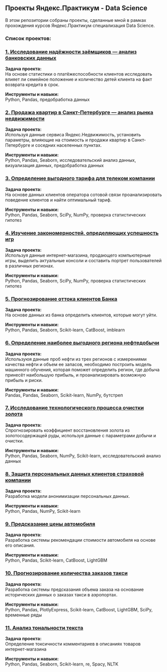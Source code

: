 ## Проекты Яндекс.Практикум - Data Science

В этом репозитории собраны проекты, сделанные мной в рамках прохождения курсов Яндекс.Практикум специализация Data Science.

### Список проектов:

### [1. Исследование надёжности заёмщиков — анализ банковских данных](https://github.com/chusovalex/DataScienceProjects/tree/main/project_01)

**Задача проекта:**\
На основе статистики о платёжеспособности клиентов исследовать влияет ли семейное положение и количество детей клиента на факт возврата кредита в срок.

**Инструменты и навыки:**\
Python, Pandas, предобработка данных

### [2. Продажа квартир в Санкт-Петербурге — анализ рынка недвижимости](https://github.com/chusovalex/DataScienceProjects/tree/main/project_02)

**Задача проекта:**\
Используя данные сервиса Яндекс.Недвижимость, установить параметры, влияющие на стоимость и продажи квартир в Санкт-Петербурге и соседних населенных пунктах.

**Инструменты и навыки:**\
Python, Pandas, Seaborn, исследовательский анализ данных, визуализация данных, предобработка данных

### [3. Определение выгодного тарифа для телеком компании](https://github.com/chusovalex/DataScienceProjects/tree/main/project_03)
**Задача проекта:**\
На основе данных клиентов оператора сотовой связи проанализировать поведение клиентов и найти оптимальный тариф.

**Инструменты и навыки:**\
Python, Pandas, Seaborn, SciPy, NumPy, проверка статистических гипотез


### [4. Изучение закономерностей, определяющих успешность игр](https://github.com/chusovalex/DataScienceProjects/tree/main/project_04)

**Задача проекта:**\
Используя данные интернет-магазина, продающего компьютерные игры, выделить актуальные консоли и составить портрет пользователей в различных регионах.

**Инструменты и навыки:**\
Python, Pandas, Seaborn, SciPy, NumPy, проверка статистических гипотез

### [5. Прогнозирование оттока клиентов Банка](https://github.com/chusovalex/DataScienceProjects/tree/main/project_05)

**Задача проекта:**\
На основе данных из банка определить клиентов, которые могут уйти.

**Инструменты и навыки:**\
Python, Pandas, Seaborn, Scikit-learn, CatBoost, imblearn

### [6. Определение наиболее выгодного региона нефтедобычи](https://github.com/chusovalex/DataScienceProjects/tree/main/project_06)

**Задача проекта:**\
Используюя данные проб нефти из трех регионов с измерениями качества нефти и объем ее запасов, необходимо построить модель машинного обучения, которая поможет определить регион, где добыча принесёт наибольшую прибыль, и проанализировать возможную прибыль и риски.

**Инструменты и навыки:**\
Pandas, Pandas, Seaborn, Scikit-learn, NumPy, бутстреп

### [7. Исследование технологического процесса очистки золота](https://github.com/chusovalex/DataScienceProjects/tree/main/project_07)

**Задача проекта:**\
Спрогнозировать коэффициент восстановления золота из золотосодержащей руды, используя данные с параметрами добычи и очистки.

**Инструменты и навыки:**\
Python, Pandas, Seaborn, NumPy, Scikit-learn, исследовательский анализ данных

### [8. Защита персональных данных клиентов страховой компании](https://github.com/chusovalex/DataScienceProjects/tree/main/project_08)

**Задача проекта:**\
Разработка модели анонимизации персональных данных.

**Инструменты и навыки:**\
Python, Pandas, NumPy, Scikit-learn

### [9. Предсказание цены автомобиля](https://github.com/chusovalex/DataScienceProjects/tree/main/project_09)
**Задача проекта:**\
Разработка системы рекомендации стоимости автомобиля на основе его описания.

**Инструменты и навыки:**\
Python, Pandas, Scikit-learn, CatBoost, LightGBM

### [10. Прогнозирование количества заказов такси](https://github.com/chusovalex/DataScienceProjects/tree/main/project_10)
**Задача проекта:**\
Разработка системы предсказания объема заказа на основание исторических данных о заказах такси в аэропортах.

**Инструменты и навыки:**\
Python, Pandas, PlotlyExpress, Scikit-learn, CatBoost, LightGBM, SciPy, временные ряды

### [11. Анализ тональности текста](https://github.com/chusovalex/DataScienceProjects/tree/main/project_11)
**Задача проекта:**\
Определение токсичности комментариев в описаниях товаров интернет-магазина

**Инструменты и навыки:**\
Python, Pandas, Seaborn, Scikit-learn, re, Spacy, NLTK
